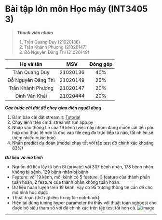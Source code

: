 # **Bài tập lớn môn Học máy (INT3405 3)**

> ***Thành viên nhóm***
> 
> 1. Trần Quang Duy (21020136)
> 2. Trần Khánh Phương (21020147)
> 3. Đỗ Nguyên Đăng Thi (21020149)


|     Họ và tên      |   MSV    | Đóng góp |
|:------------------:|:--------:|:--------:|
|   Trần Quang Duy   | 21020136 |   40%   |
| Đỗ Nguyên Đăng Thi |   21020149   |   20%   |
| Trần Khánh Phương  |   21020147   |   20%   |
|   Đinh Văn Khải    |   21020444   |   20%   |

***Các bước cài đặt để chạy giao diện người dùng***

1. Đảm bảo cài đặt streamlit: [Tutorial](https://www.youtube.com/watch?v=K1GiIgMw6mI)
2. Chạy lệnh trên cmd: streamlit run app.py
3. Nhập vào thông tin của 19 kênh (việc này nhóm đang muốn cải tiến phù hợp cho thực tế hơn là đọc vào file eeg đo trực tiếp từ não, tất nhiên sẽ thêm nhiều bước hơn)
4. Nhấn predict dự đoán (model chạy tốt với tập test độ chính xác khoảng 83%)

***Dữ liệu và mô hình***

* Nguồn dữ liệu lấy từ bên Bỉ (private) với 307 bệnh nhân, 178 bệnh nhân không bị bệnh, 129 bệnh nhân bị bệnh
* Feature: với 19 kênh, mỗi kênh có 5 feature, 3 feature của thành phần tuần hoàn, 2 feature của thành phần không tuần hoàn.
* Dữ liệu huấn luyện trên 19 kênh, vậy có 95 trường thông tin cần để cho mô hình học được
* Thuật toán (thử nghiệm trong file notebook)
* Hiện tại dùng tuning hyper parameter thì thấy với thuật toán xgboost cho được bộ siêu tham số với độ chính xác trên tập test tốt hơn cả.
![image](https://github.com/qduytran/MLProject_EEGData/assets/139730440/9c8fdaf3-b482-4dbe-a1f9-c9a9a5e1ddb4)

****
